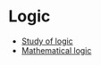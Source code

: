 # Logic

- [Study of logic](./01_study-of-logic.md)
- [Mathematical logic](./02_mathematical-logic.md)
